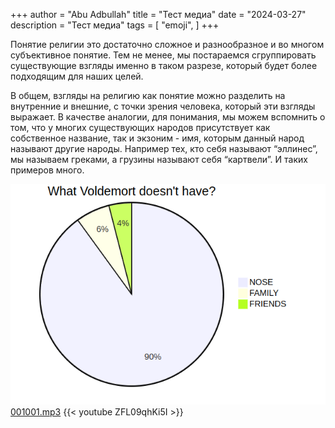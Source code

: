 +++
author = "Abu Adbullah"
title = "Тест медиа"
date = "2024-03-27"
description = "Тест медиа"
tags = [
    "emoji",
]
+++

Понятие религии это достаточно сложное и разнообразное и во многом субъективное понятие. Тем не менее, мы постараемся сгруппировать существующие взгляды именно в таком разрезе, который будет более подходящим для наших целей.

В общем, взгляды на религию как понятие можно разделить на внутренние и внешние, с точки зрения человека, который эти взгляды выражает. В качестве аналогии, для понимания, мы можем вспомнить о том, что у многих существующих народов присутствует как собственное название, так и экзоним - имя, которым данный народ называют другие народы. Например тех, кто себя называют “эллинес”, мы называем греками, а грузины называют себя “картвели”. И таких примеров много.

![img.png](../../static/img.png)
[001001.mp3](..%2F..%2F..%2F..%2FDownloads%2F001001.mp3)
{{< youtube ZFL09qhKi5I >}}